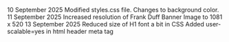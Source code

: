10 September 2025
Modified styles.css file. Changes to background color.
11 September 2025
Increased resolution of Frank Duff Banner Image to 1081 x 520
13 September 2025
Reduced size of H1 font a bit in CSS
Added user-scalable=yes in html header meta tag

<!--
**frank-duff-essays/frank-duff-essays** is a ✨ _special_ ✨ repository because its `README.md` (this file) appears on your GitHub profile.

Here are some ideas to get you started:

- 🔭 I’m currently working on ...
- 🌱 I’m currently learning ...
- 👯 I’m looking to collaborate on ...
- 🤔 I’m looking for help with ...
- 💬 Ask me about ...
- 📫 How to reach me: ...
- 😄 Pronouns: ...
- ⚡ Fun fact: ...
-->
